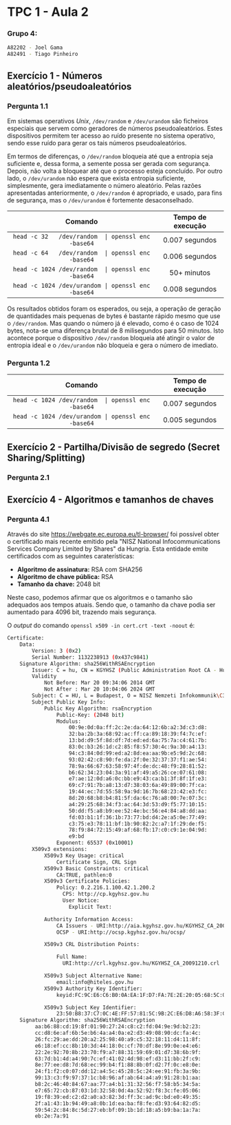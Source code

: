 # TPC 1 - Aula 2

### Grupo 4:

```bash
A82202 - Joel Gama
A82491 - Tiago Pinheiro
```

## Exercício 1 - Números aleatórios/pseudoaleatórios

### Pergunta 1.1

  Em sistemas operativos *Unix*, ```/dev/random``` e ```/dev/urandom``` são ficheiros especiais que servem como geradores de números pseudoaleatórios. Estes dispositivos permitem ter acesso ao ruído presente no sistema operativo, sendo esse ruído para gerar os tais números pseudoaleatórios.

  Em termos de diferenças, o ```/dev/random``` bloqueia até que a entropia seja suficiente e, dessa forma, a semente possa ser gerada com segurança. Depois, não volta a bloquear até que o processo esteja concluído. Por outro lado, o ```/dev/urandom``` não espera que exista entropia suficiente, simplesmente, gera imediatamente o número aleatório. Pelas razões apresentadas anteriormente, o ```/dev/random``` é apropriado, e usado, para fins de segurança, mas o ```/dev/urandom``` é fortemente desaconselhado.

|                         Comando                        | Tempo de execução |
| :----------------------------------------------------: | :----------------:|
| ```head -c 32   /dev/random  \| openssl enc -base64``` | 0.007 segundos    |
| ```head -c 64   /dev/random  \| openssl enc -base64``` | 0.006 segundos    |
| ```head -c 1024 /dev/random  \| openssl enc -base64``` | 50+ minutos       |
| ```head -c 1024 /dev/urandom \| openssl enc -base64``` | 0.008 segundos    |

Os resultados obtidos foram os esperados, ou seja, a operação de geração de quantidades mais pequenas de bytes é bastante rápido mesmo que use o ```/dev/random```. Mas quando o número já é elevado, como é o caso de 1024 bytes, nota-se uma diferença brutal de 8 milisegundos para 50 minutos. Isto acontece porque o dispositivo ```/dev/random``` bloqueia até atingir o valor de entropia ideal e o ```/dev/urandom``` não bloqueia e gera o número de imediato.

### Pergunta 1.2


|                         Comando                        | Tempo de execução |
| :----------------------------------------------------: | :----------------:|
| ```head -c 1024 /dev/random  \| openssl enc -base64``` | 0.007 segundos    |
| ```head -c 1024 /dev/urandom \| openssl enc -base64``` | 0.005 segundos    |

## Exercício 2 - Partilha/Divisão de segredo (Secret Sharing/Splitting)

### Pergunta 2.1

## Exercício 4 - Algoritmos e tamanhos de chaves

### Pergunta 4.1

Através do site https://webgate.ec.europa.eu/tl-browser/ foi possível obter o certificado mais recente emitido pela "NISZ National Infocommunications Services Company Limited by Shares" da Hungria. Esta entidade emite certificados com as seguintes caraterísticas:

* **Algoritmo de assinatura:** RSA com SHA256
* **Algoritmo de chave pública:** RSA
* **Tamanho da chave:** 2048 bit

Neste caso, podemos afirmar que os algoritmos e o tamanho são adequados aos tempos atuais. Sendo que, o tamanho da chave podia ser aumentado para 4096 bit, trazendo mais segurança.

O *output* do comando ```openssl x509 -in cert.crt -text -noout``` é:

```bash
Certificate:
    Data:
        Version: 3 (0x2)
        Serial Number: 1132238913 (0x437c9841)
    Signature Algorithm: sha256WithRSAEncryption
        Issuer: C = hu, CN = KGYHSZ (Public Administration Root CA - Hungary)
        Validity
            Not Before: Mar 20 09:34:06 2014 GMT
            Not After : Mar 20 10:04:06 2024 GMT
        Subject: C = HU, L = Budapest, O = NISZ Nemzeti Infokommunik\C3\A1ci\C3\B3s Szolg\C3\A1ltat\C3\B3 Zrt., CN = Min\C5\91s\C3\ADtett K\C3\B6zigazgat\C3\A1si Tan\C3\BAs\C3\ADtv\C3\A1nykiad\C3\B3 - GOV CA
        Subject Public Key Info:
            Public Key Algorithm: rsaEncryption
                Public-Key: (2048 bit)
                Modulus:
                    00:9e:0d:0a:ff:2c:2e:da:64:12:6b:a2:3d:c3:d8:
                    32:ba:2b:3a:68:92:ac:ff:ca:89:18:39:f4:7c:ef:
                    13:bd:d9:5f:8d:df:7d:ed:ed:6a:75:7a:c4:61:7b:
                    83:0c:b3:26:1d:c2:85:f8:57:30:4c:9a:30:a4:13:
                    94:c3:84:0d:99:ed:a2:8d:ea:aa:9b:e5:9d:2c:68:
                    93:02:42:c8:90:fe:da:2f:0e:32:37:37:f1:ae:54:
                    78:9a:66:67:63:58:97:4f:de:dc:48:f9:28:81:52:
                    b6:62:34:23:04:3a:91:af:49:a5:26:ce:07:61:08:
                    e7:ae:12:0d:a6:0c:bb:e9:43:ca:b1:3f:8f:1f:e3:
                    69:c7:91:7b:a8:13:d7:38:03:6a:49:89:00:7f:ca:
                    19:44:ec:7d:55:58:9a:9d:16:7b:68:23:42:e3:fc:
                    8d:20:68:b8:b4:81:5f:da:6c:76:a8:00:7e:07:3c:
                    a4:29:25:68:34:f3:ac:64:3d:53:d9:f5:77:10:15:
                    50:dd:f5:a8:b9:ee:52:4e:bc:56:e4:84:a8:dd:aa:
                    fd:03:b1:1f:36:1b:73:77:bd:d4:2e:a5:0e:77:49:
                    c3:75:e3:78:11:bf:1b:90:82:2c:a7:1f:29:de:f5:
                    78:f9:84:72:15:49:af:68:fb:17:c0:c9:1e:04:9d:
                    e9:bd
                Exponent: 65537 (0x10001)
        X509v3 extensions:
            X509v3 Key Usage: critical
                Certificate Sign, CRL Sign
            X509v3 Basic Constraints: critical
                CA:TRUE, pathlen:0
            X509v3 Certificate Policies:
                Policy: 0.2.216.1.100.42.1.200.2
                  CPS: http://cp.kgyhsz.gov.hu
                  User Notice:
                    Explicit Text:

            Authority Information Access:
                CA Issuers - URI:http://aia.kgyhsz.gov.hu/KGYHSZ_CA_20091210.cer
                OCSP - URI:http://ocsp.kgyhsz.gov.hu/ocsp/

            X509v3 CRL Distribution Points:

                Full Name:
                  URI:http://crl.kgyhsz.gov.hu/KGYHSZ_CA_20091210.crl

            X509v3 Subject Alternative Name:
                email:info@hiteles.gov.hu
            X509v3 Authority Key Identifier:
                keyid:FC:9C:E6:C6:B0:0A:EA:1F:D7:FA:7E:2E:20:05:68:5C:07:4A:C2:E2

            X509v3 Subject Key Identifier:
                23:50:B8:37:C7:0C:4E:FF:57:81:5C:9B:2C:E6:D8:A6:58:3F:C0:D1
    Signature Algorithm: sha256WithRSAEncryption
         aa:b6:88:cd:19:8f:01:90:27:24:c8:c2:fd:04:9e:9d:b2:23:
         cc:d8:6e:af:6b:5e:b6:4a:a4:0a:e2:d3:49:08:90:dc:fa:4c:
         26:fc:29:ae:dd:20:a2:25:98:40:a9:c5:32:18:11:d4:11:8f:
         e6:18:ef:cc:8b:10:3d:44:18:0c:cf:70:df:8e:99:0e:e4:e6:
         22:2e:92:70:8b:23:70:f9:a7:88:31:59:69:01:d7:38:6b:9f:
         63:7d:b1:4d:a4:90:7c:ef:41:02:4d:98:ef:d3:11:bb:2f:c9:
         8e:77:ee:d8:7d:68:ec:99:b4:f1:88:8b:0f:d2:7f:0c:e8:0e:
         24:f1:f2:c0:07:dd:12:a4:5c:45:28:5c:24:ee:91:fb:3a:9b:
         99:13:c3:f9:97:37:1c:b8:96:af:ab:64:a4:a9:91:28:b1:aa:
         b8:2c:46:40:84:67:aa:77:a4:b1:31:32:56:f7:58:b5:34:5a:
         e7:65:72:cb:87:03:1d:32:58:0d:4a:52:92:f8:3c:fe:05:06:
         19:f8:39:ed:c2:d2:a0:a3:82:3d:ff:3c:ad:9c:bd:e0:49:35:
         2f:a1:43:1b:94:49:a8:0b:1d:ea:ba:f8:fe:d3:93:64:82:d5:
         59:54:2c:84:8c:5d:27:eb:bf:09:1b:1d:18:a5:b9:ba:1a:7a:
         eb:2e:7a:91
```
